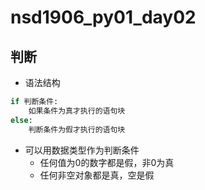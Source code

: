 # nsd1906_py01_day02

## 判断

- 语法结构

```python
if 判断条件:
    如果条件为真才执行的语句块
else:
    判断条件为假才执行的语句块
```

- 可以用数据类型作为判断条件
  - 任何值为0的数字都是假，非0为真
  - 任何非空对象都是真，空是假





